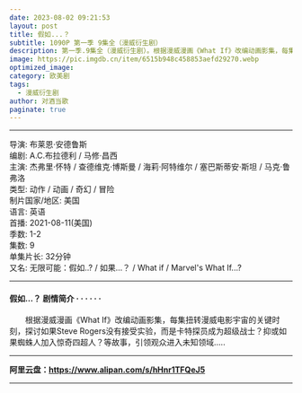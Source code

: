 ```yaml
---
date: 2023-08-02 09:21:53
layout: post
title: 假如...？
subtitle: 1090P 第一季 9集全（漫威衍生剧）
description: 第一季.9集全（漫威衍生剧）。根据漫威漫画《What If》改编动画影集，每集扭转漫威电影宇宙的关键时刻，探讨如果Steve Rogers没有接受实验，而是卡特探员成为超级战士？抑或如果蜘蛛人加入惊奇四超人？等故事，引领观众进入未知领域...
image: https://pic.imgdb.cn/item/6515b948c458853aefd29270.webp
optimized_image: 
category: 欧美剧
tags:
  - 漫威衍生剧
author: 对酒当歌
paginate: true
---
```


---

导演: 布莱恩·安德鲁斯  
编剧: A.C.布拉德利 / 马修·昌西  
主演: 杰弗里·怀特 / 查德维克·博斯曼 / 海莉·阿特维尔 / 塞巴斯蒂安·斯坦 / 马克·鲁弗洛  
类型: 动作 / 动画 / 奇幻 / 冒险  
制片国家/地区: 美国  
语言: 英语  
首播: 2021-08-11(美国)  
季数: 1-2  
集数: 9  
单集片长: 32分钟  
又名: 无限可能：假如..? / 如果…？ / What if / Marvel's What If...?  

---

#### 假如…？ 剧情简介 · · · · · ·

　　根据漫威漫画《What If》改编动画影集，每集扭转漫威电影宇宙的关键时刻，探讨如果Steve Rogers没有接受实验，而是卡特探员成为超级战士？抑或如果蜘蛛人加入惊奇四超人？等故事，引领观众进入未知领域.....

---

**阿里云盘：<https://www.alipan.com/s/hHnr1TFQeJ5>**

---

